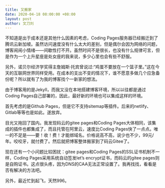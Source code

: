 ```yaml
---
title: 又搬家
date: 2020-04-18 08:00:00 +08:00
layout: post
author: 文刀刘
---
```


不知道是出于成本还是其他什么因素的考虑，Coding Pages服务器已经搬迁到了腾讯云新加坡。虽然访问速度没有什么太大的差别，但是偶尔会因为网络的问题，博客闹闹小情绪——间歇性打不开。虽然时间不是很长，也没有什么规律可言，但是作为一个上升星座是处女座的我来说，多少心里也会有些不舒服。

另外，诺贝尔经济学奖得主詹姆斯·托宾曾说过:“鸡蛋不要放在一个篮子里。”这在今天的互联网世界同样受用。在成本的支出不变的情况下，谁不愿意多做几个应急备份呢？所以就有了为我的博客找个一新家的想法。

由于博客用的是Jekyll，而我又没在本地搭建博客环境，所以以往都是通过Coding Pages自己部署的，因此，最好新的环境也可以集成这样的环境。

首先考虑的是Github Pages，但是它不支持sitemap等插件。后来的netlify、Gitlab等等也是如此。遂放弃。

目光又拖回了国内。我发现码云的gitee pages和Coding Pages大体相同，该集成的插件也都集成了，而且托管在阿里云，速度比Coding Pages快了一点点。唯一的不足是——要！收！费！才能绑域名。价格说高不高，说少也不少，99元/年。咬咬牙，就付费了。然后就把博客整体搬家到了码云Gitee了。

现在还有一个小问题比较困扰：gitee pages和Coding Pages的SSL证书机制不一样，Coding Pages采用系统自动签发let’s encrypt证书，而码云的gitee pages则是自购证书。这点很头疼，因为DNS的CAA无法正常设置了。我再找找，看看是否有解决的方法吧。

另外，最近忙到起飞，天然996。